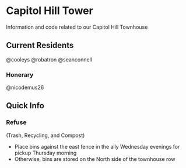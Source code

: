 Capitol Hill Tower
==================

Information and code related to our Capitol Hill Townhouse


Current Residents
-----------------
@cooleys
@robatron
@seanconnell

### Honerary
@nicodemus26


Quick Info
----------

### Refuse

(Trash, Recycling, and Compost)

- Place bins against the east fence in the ally Wednesday evenings for pickup Thursday morning
- Otherwise, bins are stored on the North side of the townhouse row
